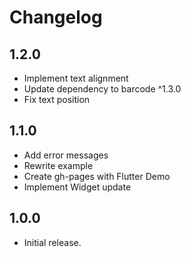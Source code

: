 # Changelog

## 1.2.0

- Implement text alignment
- Update dependency to barcode ^1.3.0
- Fix text position

## 1.1.0

- Add error messages
- Rewrite example
- Create gh-pages with Flutter Demo
- Implement Widget update

## 1.0.0

- Initial release.
